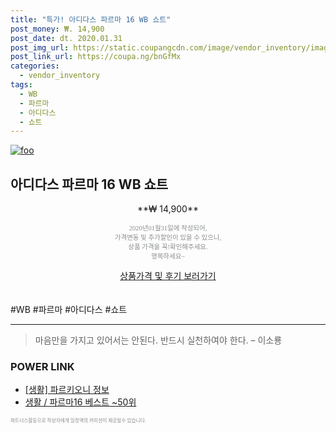 ```yaml
--- 
title: "특가! 아디다스 파르마 16 WB 쇼트" 
post_money: ₩. 14,900 
post_date: dt. 2020.01.31 
post_img_url: https://static.coupangcdn.com/image/vendor_inventory/images/2017/01/19/23/9/fa65426e-4af6-4120-93c1-f5333997b4a6.jpg 
post_link_url: https://coupa.ng/bnGfMx 
categories: 
  - vendor_inventory 
tags: 
  - WB 
  - 파르마 
  - 아디다스 
  - 쇼트 
--- 
```

[![foo](https://static.coupangcdn.com/image/vendor_inventory/images/2017/01/19/23/9/fa65426e-4af6-4120-93c1-f5333997b4a6.jpg)](https://coupa.ng/bnGfMx) 

## 아디다스 파르마 16 WB 쇼트 
<p style="text-align: center;">**₩ 14,900**</p> 
<p style="text-align: center;"><span style="color: #898c8f; font-family: Georgia,Times,serif; font-size: 0.75em;">2020년01월31일에 작성되어, <br>가격변동 및 추가할인이 있을 수 있으니,<br> 상품 가격을 꼭!확인해주세요.<br>행복하세요~</span> 
</p>	 
<div markdown="0" style="text-align: center;"><a href="https://coupa.ng/bnGfMx" class="btn btn--success">상품가격 및 후기 보러가기</a></div> 
<br><br> 
  #WB #파르마 #아디다스 #쇼트 
<hr> 

> 마음만을 가지고 있어서는 안된다. 반드시 실천하여야 한다. – 이소룡 


### POWER LINK

* <a href="https://blog.naver.com/fasyy4321/221765343667" target="_blank"> [생활] 파르키오니 정보 </a>
* <a href="https://blog.naver.com/santokki14/221790885019" target="_blank">생활 / 파르마16 베스트 ~50위</a>

<span style="color: #898c8f; font-family: Georgia,Times,serif; font-size: 0.55em;">파트너스활동으로 작성자에게 일정액의 커미션이 제공될수 있습니다.</span> 
